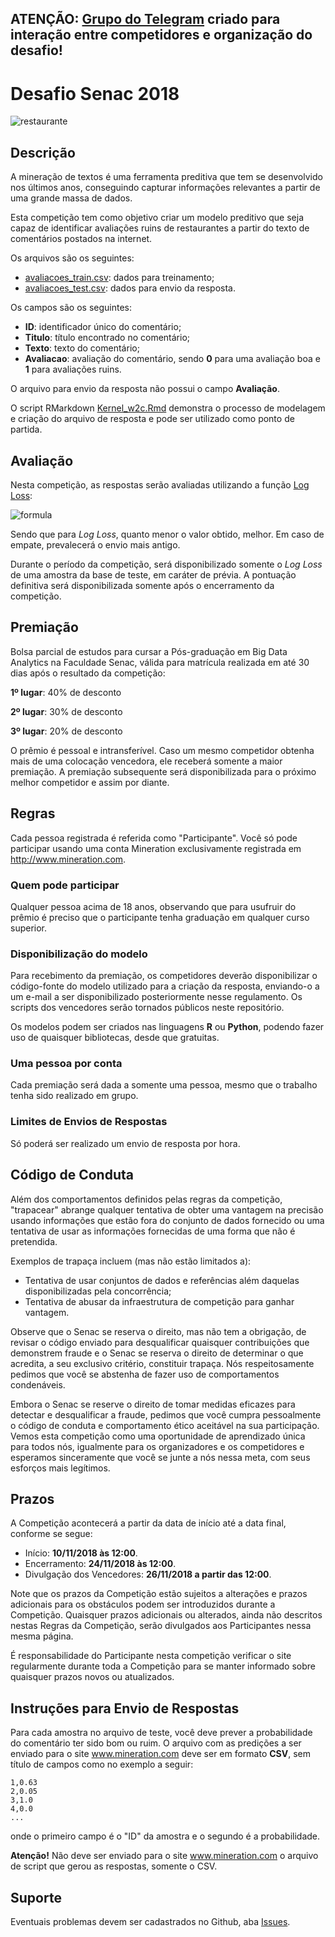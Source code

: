 ## ATENÇÃO: [Grupo do Telegram](https://t.me/mineration) criado para interação entre competidores e organização do desafio!

# Desafio Senac 2018

![restaurante](img/restaurante.jpeg)

## Descrição

A mineração de textos é uma ferramenta preditiva que tem se desenvolvido nos últimos anos, conseguindo capturar informações relevantes a partir de uma grande massa de dados.

Esta competição tem como objetivo criar um modelo preditivo que seja capaz de identificar avaliações ruins de restaurantes a partir do texto de comentários postados na internet. 

Os arquivos são os seguintes:

- [avaliacoes_train.csv](data/avaliacoes_train.csv): dados para treinamento;
- [avaliacoes_test.csv](data/avaliacoes_test.csv): dados para envio da resposta.

Os campos são os seguintes:

- **ID**: identificador único do comentário;
- **Titulo**: título encontrado no comentário;
- **Texto**: texto do comentário;
- **Avaliacao**: avaliação do comentário, sendo **0** para uma avaliação boa e **1** para avaliações ruins.

O arquivo para envio da resposta não possui o campo **Avaliação**.

O script RMarkdown [Kernel_w2c.Rmd](src/Kernel_w2c.Rmd) demonstra o processo de modelagem e criação do arquivo de resposta e pode ser utilizado como ponto de partida. 

## Avaliação

Nesta competição, as respostas serão avaliadas utilizando a função [Log Loss](http://mariofilho.com/as-metricas-mais-populares-para-avaliar-modelos-de-machine-learning/):

![formula](img/logloss.png)

Sendo que para _Log Loss_, quanto menor o valor obtido, melhor. Em caso de empate, prevalecerá o envio mais antigo.

Durante o período da competição, será disponibilizado somente o _Log Loss_ de uma amostra da base de teste, em caráter de prévia. A pontuação definitiva será disponibilizada somente após o encerramento da competição.

## Premiação

Bolsa parcial de estudos para cursar a Pós-graduação em Big Data Analytics na Faculdade Senac, válida para matrícula realizada em até 30 dias após o resultado da competição:

**1º lugar**: 40% de desconto

**2º lugar**: 30% de desconto

**3º lugar**: 20% de desconto

O prêmio é pessoal e intransferível. Caso um mesmo competidor obtenha mais de uma colocação vencedora, ele receberá somente a maior premiação. A premiação subsequente será disponibilizada para o próximo melhor competidor e assim por diante.

## Regras

Cada pessoa registrada é referida como "Participante". Você só pode participar usando uma  conta Mineration exclusivamente registrada em http://www.mineration.com. 

### Quem pode participar

Qualquer pessoa acima de 18 anos, observando que para usufruir do prêmio é preciso que o participante tenha graduação em qualquer curso superior.

### Disponibilização do modelo

Para recebimento da premiação, os competidores  deverão disponibilizar o código-fonte do modelo utilizado para a criação da resposta, enviando-o a um e-mail a ser disponibilizado posteriormente nesse regulamento. Os scripts dos vencedores serão tornados públicos neste repositório.

Os modelos podem ser criados nas linguagens **R** ou **Python**, podendo fazer uso de quaisquer bibliotecas, desde que gratuitas.

### Uma pessoa por conta

Cada premiação será dada a somente uma pessoa, mesmo que o trabalho tenha sido realizado em grupo.

### Limites de Envios de Respostas

Só poderá ser realizado um envio de resposta por hora.

## Código de Conduta

Além dos comportamentos definidos pelas regras da competição, "trapacear" abrange qualquer tentativa de obter uma vantagem na precisão usando informações que estão fora do conjunto de dados fornecido ou uma tentativa de usar as informações fornecidas de uma forma que não é pretendida.

Exemplos de trapaça incluem (mas não estão limitados a):

- Tentativa de usar conjuntos de dados e referências além daquelas disponibilizadas pela concorrência;
- Tentativa de abusar da infraestrutura de competição para ganhar vantagem.

Observe que o Senac se reserva o direito, mas não tem a obrigação, de revisar o código enviado para desqualificar quaisquer contribuições que demonstrem fraude e o Senac se reserva o direito de determinar o que acredita, a seu exclusivo critério, constituir trapaça. Nós respeitosamente pedimos que você se abstenha de fazer uso de comportamentos condenáveis.

Embora o Senac se reserve o direito de tomar medidas eficazes para detectar e desqualificar a fraude, pedimos que você cumpra pessoalmente o código de conduta e comportamento ético aceitável na sua participação. Vemos esta competição como uma oportunidade de aprendizado única para todos nós, igualmente para os organizadores e os competidores e esperamos sinceramente que você se junte a nós nessa meta, com seus esforços mais legítimos.

## Prazos

A Competição acontecerá a partir da data de início até a data final, conforme se segue:

- Início: **10/11/2018 às 12:00**.
- Encerramento: **24/11/2018 às 12:00**.
- Divulgação dos Vencedores: **26/11/2018 a partir das 12:00**.

Note que os prazos da Competição estão sujeitos a alterações e prazos adicionais para os obstáculos podem ser introduzidos durante a Competição. Quaisquer prazos adicionais ou alterados, ainda não descritos nestas Regras da Competição, serão divulgados aos Participantes nessa mesma página. 

É responsabilidade do Participante nesta competição verificar o site regularmente durante toda a Competição para se manter informado sobre quaisquer prazos novos ou atualizados. 

## Instruções para Envio de Respostas

Para cada amostra no arquivo de teste, você deve prever a probabilidade do comentário ter sido bom ou ruim. O arquivo com as predições a ser enviado para o site www.mineration.com deve ser em formato **CSV**, sem título de campos como no exemplo a seguir:

    1,0.63
    2,0.05
    3,1.0
    4,0.0
    ...

onde o primeiro campo é o "ID" da amostra e o segundo é a probabilidade.

**Atenção!** Não deve ser enviado para o site www.mineration.com o arquivo de script que gerou as respostas, somente o CSV.


## Suporte

Eventuais problemas devem ser cadastrados no Github, aba [Issues](https://github.com/mineration/desafio-senac-2018/issues).
